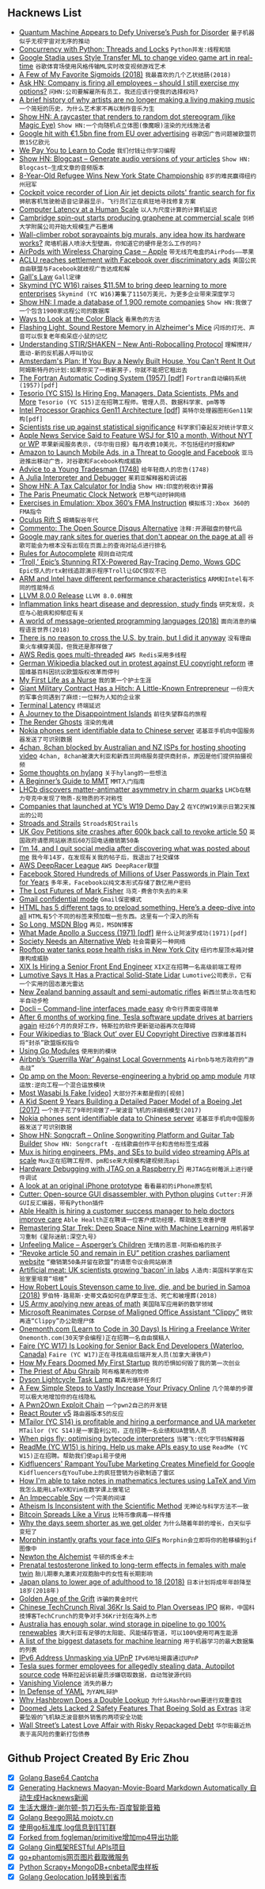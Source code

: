 ## Hacknews List


- [Quantum Machine Appears to Defy Universe’s Push for Disorder](https://www.quantamagazine.org/quantum-scarring-appears-to-defy-universes-push-for-disorder-20190320/)  `量子机器似乎无视宇宙对无序的推动`
- [Concurrency with Python: Threads and Locks](https://bytes.yingw787.com/posts/2019/01/12/concurrency_with_python_threads_and_locks/)  `Python并发:线程和锁`
- [Google Stadia uses Style Transfer ML to change video game art in real-time](https://www.turingtribe.com/story/google-stadia-uses-style-transfer-ml-to-change-video-game-art-in-real-time-BGk226TY9zNP3tSpZ)  `谷歌体育场使用风格传输ML实时改变视频游戏艺术`
- [A Few of My Favorite Sigmoids (2018)](https://raphlinus.github.io/audio/2018/09/05/sigmoid.html)  `我最喜欢的几个乙状结肠(2018)`
- [Ask HN: Company is firing all employees – should I still exercise my options?](item?id=19451371)  `问HN:公司要解雇所有员工，我还应该行使我的选择权吗?`
- [A brief history of why artists are no longer making a living making music](https://www.rootsmusic.ca/2019/03/14/a-brief-history-of-why-artists-are-no-longer-making-a-living-making-music/)  `一个简短的历史，为什么艺术家不再以制作音乐为生`
- [Show HN: A raycaster that renders to random dot stereogram (like Magic Eye)](https://github.com/ammonb/stereogram-raycaster)  `Show HN:一个向随机点立体图(像魔眼)渲染的光线施法者`
- [Google hit with €1.5bn fine from EU over advertising](https://www.bbc.com/news/business-47639228)  `谷歌因广告问题被欧盟罚款15亿欧元`
- [We Pay You to Learn to Code](https://modernlabor.com/)  `我们付钱让你学习编程`
- [Show HN: Blogcast – Generate audio versions of your articles](https://blogcast.host/)  `Show HN: Blogcast—生成文章的音频版本`
- [8-Year-Old Refugee Wins New York State Championship](https://www.chess.com/news/view/8-year-old-refugee-wins-new-york-state-championship)  `8岁的难民赢得纽约州冠军`
- [Cockpit voice recorder of Lion Air jet depicts pilots&#39; frantic search for fix](https://www.reuters.com/article/us-indonesia-crash-exclusive/exclusive-cockpit-voice-recorder-of-doomed-lion-air-jet-depicts-pilots-frantic-search-for-fix-sources-idUSKCN1R10FB)  `狮航客机驾驶舱语音记录器显示，飞行员们正在疯狂地寻找修复方案`
- [Computer Latency at a Human Scale](https://www.prowesscorp.com/computer-latency-at-a-human-scale/)  `以人为尺度计算的计算机延迟`
- [Cambridge spin-out starts producing graphene at commercial scale](https://www.cam.ac.uk/research/news/cambridge-spin-out-starts-producing-graphene-at-commercial-scale)  `剑桥大学附属公司开始大规模生产石墨烯`
- [Wall-climber robot spraypaints big murals, any idea how its hardware works?](https://sifted.eu/articles/the-graffiti-robot-startup-thats-turned-down-millions/)  `爬墙机器人喷涂大型壁画，你知道它的硬件是怎么工作的吗?`
- [AirPods with Wireless Charging Case – Apple](https://www.apple.com/shop/product/MRXJ2AM/A/airpods-with-wireless-charging-case)  `带无线充电盒的AirPods——苹果`
- [ACLU reaches settlement with Facebook over discriminatory ads](https://www.axios.com/aclu-reaches-settlement-with-facebook-over-ad-discrimination--f91778c9-d594-401d-8f57-5373663d857d.html)  `美国公民自由联盟与Facebook就歧视广告达成和解`
- [Gall&#39;s Law](https://en.wikipedia.org/wiki/John_Gall_(author)#Gall.27s_law)  `Gall定律`
- [Skymind (YC W16) raises $11.5M to bring deep learning to more enterprises](https://techcrunch.com/2019/03/20/skymind-raises-11-5m-to-bring-deep-learning-to-more-enterprises/)  `Skymind (YC W16)筹集了1150万美元，为更多企业带来深度学习`
- [Show HN: I made a database of 1,900 remote companies](https://remotehub.io)  `Show HN:我做了一个包含1900家远程公司的数据库`
- [Ways to Look at the Color Black](https://themillions.com/2019/03/ten-ways-to-look-at-the-color-black.html)  `看黑色的方法`
- [Flashing Light, Sound Restore Memory in Alzheimer&#39;s Mice](https://www.laboratoryequipment.com/article/2019/03/flashing-light-sound-restore-memory-alzheimers-mice)  `闪烁的灯光、声音可以恢复老年痴呆症小鼠的记忆`
- [Understanding STIR/SHAKEN – New Anti-Robocalling Protocol](https://transnexus.com/whitepapers/understanding-stir-shaken/)  `理解搅拌/震动-新的反机器人呼叫协议`
- [Amsterdam&#39;s Plan: If You Buy a Newly Built House, You Can&#39;t Rent It Out](https://www.citylab.com/equity/2019/03/amsterdam-rental-housing-prices-new-home-owner-occupied/585235/)  `阿姆斯特丹的计划:如果你买了一栋新房子，你就不能把它租出去`
- [The Fortran Automatic Coding System (1957) [pdf]](https://archive.computerhistory.org/resources/text/Fortran/102663113.05.01.acc.pdf)  `Fortran自动编码系统(1957)[pdf]`
- [Tesorio (YC S15) Is Hiring Eng. Managers, Data Scientists, PMs and More](https://www.tesorio.com/careers/)  `Tesorio (YC S15)正在招聘工程师。管理人员、数据科学家、pm等等`
- [Intel Processor Graphics Gen11 Architecture [pdf]](https://software.intel.com/sites/default/files/managed/db/88/The-Architecture-of-Intel-Processor-Graphics-Gen11_R1new.pdf)  `英特尔处理器图形Gen11架构[pdf]`
- [Scientists rise up against statistical significance](https://www.nature.com/articles/d41586-019-00857-9)  `科学家们奋起反对统计学意义`
- [Apple News Service Said to Feature WSJ for $10 a month, Without NYT or WP](https://www.nytimes.com/2019/03/20/technology/apple-news-wall-street-journal.html)  `苹果新闻服务表示，《华尔街日报》每月收费10美元，不包括纽约时报和WP`
- [Amazon to Launch Mobile Ads, in a Threat to Google and Facebook](https://www.bloomberg.com/news/articles/2019-03-21/amazon-said-to-launch-mobile-ads-in-threat-to-google-facebook)  `亚马逊推出移动广告，对谷歌和Facebook构成威胁`
- [Advice to a Young Tradesman (1748)](https://founders.archives.gov/documents/Franklin/01-03-02-0130)  `给年轻商人的忠告(1748)`
- [A Julia Interpreter and Debugger](https://julialang.org/blog/2019/03/debuggers)  `茱莉亚解释器和调试器`
- [Show HN: A Tax Calculator for India](https://github.com/kartickvad/Tax-Calculator)  `Show HN:印度的税收计算器`
- [The Paris Pneumatic Clock Network](http://www.douglas-self.com/MUSEUM/COMMS/airclock/airclock.htm)  `巴黎气动时钟网络`
- [Exercises in Emulation: Xbox 360’s FMA Instruction](https://randomascii.wordpress.com/2019/03/20/exercises-in-emulation-xbox-360s-fma-instruction/)  `模拟练习:Xbox 360的FMA指令`
- [Oculus Rift S](https://www.oculus.com/rift-s/)  `眼睛裂谷年代`
- [Commento: The Open Source Disqus Alternative](https://www.256kilobytes.com/content/show/4957/what-is-commento-the-open-source-disqus-alternative)  `注释:开源磁盘的替代品`
- [Google may rank sites for queries that don&#39;t appear on the page at all](https://unlikekinds.com/article/google-ranking-keyword-not-in-content)  `谷歌可能会为根本没有出现在页面上的查询对站点进行排名`
- [Rules for Autocomplete](http://jeremymikkola.com/posts/2019_03_19_rules_for_autocomplete.html)  `规则自动完成`
- [‘Troll,’ Epic’s Stunning RTX-Powered Ray-Tracing Demo, Wows GDC](https://blogs.nvidia.com/blog/2019/03/20/epic-rtx-ray-tracing-gdc/)  `Epic惊人的rtx射线追踪演示程序Troll让GDC惊叹不已`
- [ARM and Intel have different performance characteristics](https://lemire.me/blog/2019/03/20/arm-and-intel-have-different-performance-characteristics-a-case-study-in-random-number-generation/)  `ARM和Intel有不同的性能特点`
- [LLVM 8.0.0 Release](https://lists.llvm.org/pipermail/llvm-announce/2019-March/000082.html)  `LLVM 8.0.0释放`
- [Inflammation links heart disease and depression, study finds](https://medicalxpress.com/news/2019-03-inflammation-links-heart-disease-depression.html)  `研究发现，炎症与心脏病和抑郁症有关`
- [A world of message-oriented programming languages (2018)](http://boston.conman.org/2018/11/21.1)  `面向消息的编程语言世界(2018)`
- [There is no reason to cross the U.S. by train, but I did it anyway](https://www.nytimes.com/interactive/2019/03/20/magazine/train-across-america-amtrak.html)  `没有理由乘火车横穿美国，但我还是那样做了`
- [AWS Redis goes multi-threaded](https://aws.amazon.com/about-aws/whats-new/2019/03/amazon-elasticache-for-redis-503-enhances-io-handling-to-boost-performance/)  `AWS Redis采用多线程`
- [German Wikipedia blacked out in protest against EU copyright reform](http://de.wikipedia.org)  `德国维基百科因抗议欧盟版权改革而停刊`
- [My First Life as a Nurse](http://avidly.lareviewofbooks.org/2015/03/24/my-first-life-as-a-nurse/)  `我的第一个护士生涯`
- [Giant Military Contract Has a Hitch: A Little-Known Entrepreneur](https://www.nytimes.com/2019/03/20/technology/military-contract-deap-ubhi.html)  `一份庞大的军事合同遇到了麻烦:一位鲜为人知的企业家`
- [Terminal Latency](https://danluu.com/term-latency/)  `终端延迟`
- [A Journey to the Disappointment Islands](http://www.bbc.com/travel/story/20190319-a-journey-to-the-disappointment-islands)  `前往失望群岛的旅程`
- [The Render Ghosts](https://www.readingdesign.org/render-ghosts)  `渲染的鬼魂`
- [Nokia phones sent identifiable data to Chinese server](https://translate.google.com/translate?u=https://nrkbeta.no/2019/03/21/norske-telefoner-sendte-personopplysninger-til-kina/)  `诺基亚手机向中国服务器发送了可识别数据`
- [4chan, 8chan blocked by Australian and NZ ISPs for hosting shooting video](https://arstechnica.com/tech-policy/2019/03/australian-and-nz-isps-blocked-dozens-of-sites-that-host-nz-shooting-video/)  `4chan, 8chan被澳大利亚和新西兰网络服务提供商封杀，原因是他们提供拍摄视频`
- [Some thoughts on hylang](https://www.beatworm.co.uk/blog/lisp/thoughts-about-hylang#)  `关于hylang的一些想法`
- [A Beginner’s Guide to MMT](https://www.bloomberg.com/news/features/2019-03-21/modern-monetary-theory-beginner-s-guide)  `MMT入门指南`
- [LHCb discovers matter-antimatter asymmetry in charm quarks](https://www.symmetrymagazine.org/article/lhcb-discovers-matter-antimatter-asymmetry-in-charm-quarks)  `LHCb在魅力夸克中发现了物质-反物质的不对称性`
- [Companies that launched at YC’s W19 Demo Day 2](https://techcrunch.com/2019/03/19/here-are-the-88-companies-that-launched-at-ycs-w19-demo-day-2/)  `在YC的W19演示日第2天推出的公司`
- [Stroads and Strails](https://pedestrianobservations.com/2019/03/19/stroads-and-strails/)  `Stroads和Strails`
- [UK Gov Petitions site crashes after 600k back call to revoke article 50](https://www.theguardian.com/politics/2019/mar/21/petitions-site-crashes-after-thousands-back-call-to-revoke-article-50)  `英国政府请愿网站崩溃后60万回电话撤销第50条`
- [I’m 14, and I quit social media after discovering what was posted about me](https://www.fastcompany.com/90315706/kids-parents-social-media-sharing)  `我今年14岁，在发现有关我的帖子后，我退出了社交媒体`
- [AWS DeepRacer League](https://aws.amazon.com/deepracer/league/)  `AWS DeepRacer联盟`
- [Facebook Stored Hundreds of Millions of User Passwords in Plain Text for Years](https://krebsonsecurity.com/2019/03/facebook-stored-hundreds-of-millions-of-user-passwords-in-plain-text-for-years/)  `多年来，Facebook以纯文本形式存储了数亿用户密码`
- [The Lost Futures of Mark Fisher](https://kirkcenter.org/reviews/the-lost-futures-of-mark-fisher/)  `马克·费舍尔失去的未来`
- [Gmail confidential mode](https://gsuiteupdates.googleblog.com/2019/03/keep-data-secure-with-gmail-confidential-mode-beta.html)  `Gmail保密模式`
- [HTML has 5 different tags to preload something. Here’s a deep-dive into all](https://3perf.com/blog/link-rels/)  `HTML有5个不同的标签来预加载一些东西。这里有一个深入的所有`
- [So Long, MSDN Blog](https://ericlippert.com/2019/03/21/so-long-msdn-blog/)  `再见，MSDN博客`
- [What Made Apollo a Success (1971) [pdf]](https://ntrs.nasa.gov/archive/nasa/casi.ntrs.nasa.gov/19720005243.pdf)  `是什么让阿波罗成功(1971)[pdf]`
- [Society Needs an Alternative Web](https://www.forbes.com/sites/cognitiveworld/2019/03/15/society-desperately-needs-an-alternative-web/)  `社会需要另一种网络`
- [Rooftop water tanks pose health risks in New York City](https://www.cityandstateny.com/articles/policy/energy-environment/new-york-city-water-tank-hazards.html)  `纽约市屋顶水箱对健康构成威胁`
- [XIX Is Hiring a Senior Front End Engineer](item?id=19444179)  `XIX正在招聘一名高级前端工程师`
- [Lumotive Says It Has a Practical Solid-State Lidar](https://spectrum.ieee.org/cars-that-think/transportation/sensors/lumotive-says-its-got-a-solidstate-lidar-that-really-works)  `Lumotive公司表示，它有一个实用的固态激光雷达`
- [New Zealand banning assault and semi-automatic rifles](https://www.reuters.com/article/us-newzealand-shootout-ardern-guncontrol-idUSKCN1R205Z)  `新西兰禁止攻击性和半自动步枪`
- [Docli – Command-line interfaces made easy](https://docli.dev)  `命令行界面变得简单`
- [After 6 months of working fine, Tesla software update drives at barriers again](https://np.reddit.com/r/teslamotors/comments/b36x27/its_back_after_6_months_of_working_fine_2019515/)  `经过6个月的良好工作，特斯拉的软件更新驱动器再次在障碍`
- [Four Wikipedias to ‘Black Out’ over EU Copyright Directive](https://wikimediafoundation.org/2019/03/20/four-wikipedias-to-black-out-over-eu-copyright-directive/)  `四家维基百科将“封杀”欧盟版权指令`
- [Using Go Modules](https://blog.golang.org/using-go-modules)  `使用到的模块`
- [Airbnb’s ‘Guerrilla War’ Against Local Governments](https://www.wired.com/story/inside-airbnbs-guerrilla-war-against-local-governments/)  `Airbnb与地方政府的“游击战”`
- [Op amp on the Moon: Reverse-engineering a hybrid op amp module](http://www.righto.com/2019/02/op-amp-on-moon-reverse-engineering.html)  `月球运放:逆向工程一个混合运放模块`
- [Most Wasabi Is Fake [video]](https://www.theatlantic.com/video/index/585172/wasabi-fake/)  `大部分芥末都是假的[视频]`
- [A Kid Spent 9 Years Building a Detailed Paper Model of a Boeing Jet (2017)](https://www.ge.com/reports/try-this-at-home-this-kid-built-an-incredibly-detailed-model-of-a-boeing-777-from-cut-up-paper-folders/)  `一个孩子花了9年时间做了一架波音飞机的详细纸模型(2017)`
- [Nokia phones sent identifiable data to Chinese server](https://translate.googleusercontent.com/translate_c?depth=1&amp;nv=1&amp;rurl=translate.google.co.uk&amp;sl=auto&amp;sp=nmt4&amp;tl=en&amp;u=https://nrkbeta.no/2019/03/21/norske-telefoner-sendte-personopplysninger-til-kina/&amp;xid=25657,15700002,15700022,15700186,15700190,15700248,15700253&amp;usg=ALkJrhhJ8TUihVq2E5hjvJmQaPovwIK3OA)  `诺基亚手机向中国服务器发送了可识别数据`
- [Show HN: Songcraft – Online Songwriting Platform and Guitar Tab Builder](item?id=19443733)  `Show HN: Songcraft -在线歌曲创作平台和吉他标签生成器`
- [Mux is hiring engineers, PMs, and SEs to build video streaming APIs at scale](https://mux.com/jobs/)  `Mux正在招聘工程师、pm和se来大规模构建视频流api`
- [Hardware Debugging with JTAG on a Raspberry Pi](https://github.com/rust-embedded/rust-raspi3-OS-tutorials/tree/master/0B_hw_debug_JTAG)  `用JTAG在树莓派上进行硬件调试`
- [A look at an original iPhone prototype](https://www.theverge.com/2019/3/19/18263844/apple-iphone-prototype-m68-original-development-board-red)  `看看最初的iPhone原型机`
- [Cutter: Open-source GUI disassembler, with Python plugins](https://github.com/radareorg/cutter/releases/tag/v1.8.0)  `Cutter:开源GUI反汇编器，带有Python插件`
- [Able Health is hiring a customer success manager to help doctors improve care](https://ablehealth.com/jobs/customer-success-manager/)  `Able Health正在聘请一位客户成功经理，帮助医生改善护理`
- [Remastering Star Trek: Deep Space Nine with Machine Learning](https://captrobau.blogspot.com/2019/03/remastering-star-trek-deep-space-nine.html)  `用机器学习重制《星际迷航:深空九号》`
- [Unfeeling Malice – Asperger’s Children](https://www.lrb.co.uk/v41/n06/michele-pridmore-brown/unfeeling-malice)  `无情的恶意-阿斯伯格的孩子`
- [“Revoke article 50 and remain in EU” petition crashes parliament website](https://twitter.com/ariehkovler/status/1108655511858278400)  `“撤销第50条并留在欧盟”的请愿令议会网站崩溃`
- [Artificial meat: UK scientists growing &#39;bacon&#39; in labs](https://www.bbc.com/news/science-environment-47611026)  `人造肉:英国科学家在实验室里培育“培根”`
- [How Robert Louis Stevenson came to live, die, and be buried in Samoa (2018)](https://www.weeklystandard.com/micah-mattix/wide-and-starry-sky)  `罗伯特·路易斯·史蒂文森如何在萨摩亚生活、死亡和被埋葬(2018)`
- [US Army applying new areas of math](https://www.johndcook.com/blog/2019/03/21/us-army-math/)  `美国陆军应用新的数学领域`
- [Microsoft Reanimates Corpse of Maligned Office Assistant “Clippy”](https://www.techrepublic.com/article/microsoft-reanimates-corpse-of-maligned-office-assistant-clippy-to-help-teams-compete-with-slack/)  `微软再造“Clippy”办公助理尸体`
- [Onemonth.com (Learn to Code in 30 Days) Is Hiring a Freelance Writer](https://docs.google.com/document/d/14uE_d4mU00gLJSZRrk0vSIWYi2BjcxD5oRJgGEEDdxU/edit#)  `Onemonth.com(30天学会编程)正在招聘一名自由撰稿人`
- [Faire (YC W17) Is Looking for Senior Back End Developers (Waterloo, Canada)](https://boards.greenhouse.io/indigofair/jobs/4005228002?gh_jid=4005228002)  `Faire (YC W17)正在寻找高级后端开发人员(加拿大滑铁卢)`
- [How My Fears Doomed My First Startup](https://dsdoes.com/how-my-fears-doomed-my-first-startup-81d7e3f0c47c)  `我的恐惧如何毁了我的第一次创业`
- [The Priest of Abu Ghraib](https://www.smithsonianmag.com/history/priest-abu-grahib-180971013/)  `阿布格莱布的牧师`
- [Dyson Lightcycle Task Lamp](https://www.dyson.com/task-lighting/dyson-lightcycle-technology.html)  `戴森光循环任务灯`
- [A Few Simple Steps to Vastly Increase Your Privacy Online](https://thetoolsweneed.com/a-few-simple-steps-to-vastly-increase-your-privacy-online/)  `几个简单的步骤可以极大地增加你的在线隐私`
- [A Pwn2Own Exploit Chain](https://github.com/saelo/pwn2own2018)  `一个pwn2自己的开发链`
- [React Router v5](https://reacttraining.com/blog/react-router-v5/)  `路由器版本5的反应`
- [MTailor (YC S14) is profitable and hiring a performance and UA marketer](https://mtailor.workable.com/j/4DD9D2455F?viewed=true)  `MTailor (YC S14)是一家盈利公司，正在招聘一名业绩和UA营销人员`
- [When pigs fly: optimising bytecode interpreters](https://badootech.badoo.com/when-pigs-fly-optimising-bytecode-interpreters-f64fb6bfa20f)  `当猪飞:优化字节码解释器`
- [ReadMe (YC W15) is hiring. Help us make APIs easy to use](http://readme.io/careers)  `ReadMe (YC W15)正在招聘。帮助我们使api易于使用`
- [Kidfluencers&#39; Rampant YouTube Marketing Creates Minefield for Google](https://www.bloomberg.com/news/articles/2019-03-20/kidfluencers-rampant-youtube-marketing-creates-minefield-for-google)  `Kidfluencers在YouTube上的疯狂营销为谷歌制造了雷区`
- [How I&#39;m able to take notes in mathematics lectures using LaTeX and Vim](https://castel.dev/post/lecture-notes-1/)  `我怎么能用LaTeX和Vim在数学课上做笔记`
- [An Impeccable Spy](https://spectator.us/richard-sorge-soviet-unions-spy/)  `一个完美的间谍`
- [Atheism Is Inconsistent with the Scientific Method](https://www.scientificamerican.com/article/atheism-is-inconsistent-with-the-scientific-method-prize-winning-physicist-says/)  `无神论与科学方法不一致`
- [Bitcoin Spreads Like a Virus](https://papers.ssrn.com/sol3/papers.cfm?abstract_id=3356098)  `比特币像病毒一样传播`
- [Why the days seem shorter as we get older](https://www.cambridge.org/core/journals/european-review/article/why-the-days-seem-shorter-as-we-get-older/2CB8EC9B0B30537230C7442B826E42F1)  `为什么随着年龄的增长，白天似乎变短了`
- [Morphin instantly grafts your face into GIFs](https://techcrunch.com/2019/03/20/morphin-avatars/)  `Morphin会立即将你的脸移植到gif图像中`
- [Newton the Alchemist](https://literaryreview.co.uk/going-for-gold-2)  `牛顿的炼金术士`
- [Prenatal testosterone linked to long-term effects in females with male twin](https://phys.org/news/2019-03-prenatal-testosterone-linked-long-term-effects.html)  `胎儿期睾丸激素对双胞胎中的女性有长期影响`
- [Japan plans to lower age of adulthood to 18 (2018)](https://www.bbc.com/news/world-asia-43391498)  `日本计划将成年年龄降至18岁(2018年)`
- [Golden Age of the Grift](https://www.the-tls.co.uk/articles/public/con-men-eric-iannelli/)  `诈骗的黄金时代`
- [Chinese TechCrunch Rival 36Kr Is Said to Plan Overseas IPO](https://www.bloomberg.com/news/articles/2019-03-18/chinese-techcrunch-rival-36kr-is-said-to-plan-overseas-ipo)  `据称，中国科技博客TechCrunch的竞争对手36Kr计划在海外上市`
- [Australia has enough solar, wind storage in pipeline to go 100% renewables](https://reneweconomy.com.au/australia-has-enough-solar-wind-storage-in-pipeline-to-go-100-renewables-81953/)  `澳大利亚有足够的太阳能、风能储存管道，可以100%使用可再生能源`
- [A list of the biggest datasets for machine learning](https://www.datasetlist.com/)  `用于机器学习的最大数据集的列表`
- [IPv6 Address Unmasking via UPnP](https://blog.talosintelligence.com/2019/03/ipv6-unmasking-via-upnp.html)  `IPv6地址揭露通过UPnP`
- [Tesla sues former employees for allegedly stealing data, Autopilot source code](https://www.reuters.com/article/us-tesla-lawsuit/tesla-sues-former-employees-for-allegedly-stealing-data-autopilot-source-code-idUSKCN1R21P9)  `特斯拉起诉前雇员涉嫌窃取数据，自动驾驶源代码`
- [Vanishing Violence](https://projects.sfchronicle.com/2019/vanishing-violence/)  `消失的暴力`
- [In Defense of YAML](https://blog.atomist.com/in-defense-of-yaml)  `为YAML辩护`
- [Why Hashbrown Does a Double Lookup](https://gankro.github.io/blah/hashbrown-insert/)  `为什么Hashbrown要进行双重查找`
- [Doomed Jets Lacked 2 Safety Features That Boeing Sold as Extras](https://www.nytimes.com/2019/03/21/business/boeing-safety-features-charge.html)  `注定要坠毁的飞机缺乏波音额外销售的两项安全功能`
- [Wall Street’s Latest Love Affair with Risky Repackaged Debt](https://www.nytimes.com/2019/03/18/opinion/wall-street-risk-debt.html)  `华尔街最近热衷于高风险的重新打包债券`

## Github Project Created By Eric Zhou

- [x] [Golang Base64 Captcha](https://github.com/mojocn/base64Captcha)
- [x] [Generating Hacknews Maoyan-Movie-Board Markdown Automatically 自动生成Hacknews新闻](https://github.com/dejavuzhou/md-genie)
- [x] [生活大爆炸-谢尔顿-剪刀石头布-百度智能音箱](https://github.com/mojocn/dueros-bang-game)
- [x] [Golang Beego网站 mojotv.cn](https://github.com/mojocn/www.mojotv.cn)
- [x] [使用go标准库,log信息到钉钉群](https://github.com/mojocn/dooger)
- [x] [Forked from fogleman/primitive增加mp4导出功能](https://github.com/mojocn/primitive)
- [x] [Golang Gin框架RESTful APIs项目](https://github.com/JJJJJJJerk/ezier-golang-web-api-framework)
- [x] [go+phantomjs网页图片截取微服务](https://github.com/mojocn/screen_shot)
- [x] [Python Scrapy+MongoDB+cnbeta爬虫样板](https://github.com/mojocn/scrapy_mongodb_boilerplate_cnbeta)
- [x] [Golang Geolocation Ip转换到省市](https://github.com/mojocn/ip2location)